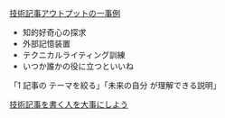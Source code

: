 [技術記事アウトプットの一事例](https://zenn.dev/yohhoy/articles/backstage-of-tech-article)

- 知的好奇心の探求
- 外部記憶装置
- テクニカルライティング訓練
- いつか誰かの役に立つといいね

「1 記事の テーマを絞る」「未来の自分 が理解できる説明」

[技術記事を書く人を大事にしよう](https://zenn.dev/kaityo256/articles/save_the_earth)
